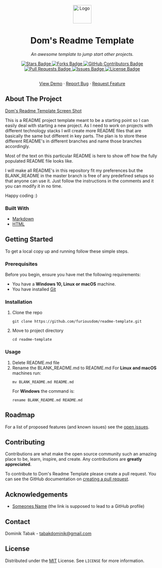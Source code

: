 <div align="center">
  <a href="https://github.com/furiousdom/readme-template">
    <img src="../static-assets/logo_name.png" alt="Logo" width="60" height="60">
  </a>
  <h1>Dom's Readme Template</h1>
  <p><i>An awesome template to jump start other projects.</i></p>
</div>

<div align="center">
  <a href="https://github.com/furiousdom/readme-template/stargazers">
    <img src="https://img.shields.io/github/stars/elangosundar/readme-template?style=for-the-badge" alt="Stars Badge" />
  </a>
  <a href="https://github.com/furiousdom/readme-template/network/members">
    <img src="https://img.shields.io/github/forks/furiousdom/readme-template?style=for-the-badge" alt="Forks Badge" />
  </a>
  <a href="https://github.com/furiousdom/readme-template/graphs/contributors">
    <img src="https://img.shields.io/github/contributors/furiousdom/readme-template?style=for-the-badge" alt="GitHub Contributors Badge" />
  </a>
  <a href="https://github.com/furiousdom/readme-template/pulls">
    <img src="https://img.shields.io/github/issues-pr/furiousdom/readme-template?style=for-the-badge" alt="Pull Requests Badge" />
  </a>
  <a href="https://github.com/furiousdom/readme-template/issues">
    <img src="https://img.shields.io/github/issues/furiousdom/readme-template?style=for-the-badge" alt="Issues Badge" />
  </a>
  <a href="https://github.com/furiousdom/readme-template/blob/master/LICENSE">
    <img src="https://img.shields.io/github/license/furiousdom/readme-template?style=for-the-badge" alt="License Badge" />
  </a>
</div>

<br />

<div align="center">
  <p>
    <a href="https://github.com/furiousdom/readme-template">View Demo</a>
    ·
    <a href="https://github.com/furiousdom/readme-template/issues">Report Bug</a>
    ·
    <a href="https://github.com/furiousdom/readme-template/issues">Request Feature</a>
  </p>
</div>



## About The Project

[Dom's Readme Template Screen Shot](../static-assets/screenshot_name.png)

This is a README project template meant to be a starting point so I can easily deal with starting a new project.
As I need to work on projects with different technology stacks I will create more README files that are basically the same but different in key parts. The plan is to store these different README's in different branches and name those branches accordingly.

Most of the text on this particular README is here to show off how the fully populated README file looks like.

I will make all README's in this repository fit my preferences but the BLANK_README in the master branch is free of any predefined setups so that anyone can use it. Just follow the instructions in the comments and it you can modify it in no time.

Happy coding :)



### Built With

* [Markdown](https://guides.github.com/features/mastering-markdown/)
* [HTML](https://developer.mozilla.org/en-US/docs/Web/HTML)



## Getting Started

To get a local copy up and running follow these simple steps.



### Prerequisites

Before you begin, ensure you have met the following requirements:
* You have a **Windows 10, Linux or macOS** machine.
* You have installed [Git](https://git-scm.com/)



### Installation

1. Clone the repo
   ```
   git clone https://github.com/furiousdom/readme-template.git
   ```
2. Move to project directory
   ```
   cd readme-template
   ```



### Usage

1. Delete README.md file
2. Rename the BLANK_README.md to README.md
   For **Linux and macOS** machines run:
   ```
   mv BLANK_README.md README.md
   ```
   For **Windows** the command is:
   ```
   rename BLANK_README.md README.md
   ```



## Roadmap

For a list of proposed features (and known issues) see the [open issues](https://github.com/furiousdom/readme-template/issues).



## Contributing

Contributions are what make the open source community such an amazing place to be, learn, inspire, and create. Any contributions are **greatly appreciated**.

To contribute to Dom's Readme Template please create a pull request.
You can see the GitHub documentation on [creating a pull request](https://help.github.com/en/github/collaborating-with-issues-and-pull-requests/creating-a-pull-request).



## Acknowledgements

* [Someones Name](https://example.com/) (the link is supposed to lead to a GitHub profile)



## Contact

Dominik Tabak - <tabakdominik@gmail.com>



## License

Distributed under the [MIT](https://opensource.org/licenses/MIT) License. See `LICENSE` for more information.

